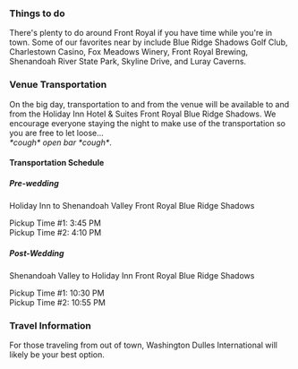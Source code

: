 ### Things to do
There's plenty to do around Front Royal if you have time while you're in town. Some of our favorites near by include Blue Ridge Shadows Golf Club, Charlestown Casino, Fox Meadows Winery, Front Royal Brewing, Shenandoah River State Park, Skyline Drive, and Luray Caverns.

### Venue Transportation
On the big day, transportation to and from the venue will be available to and from the Holiday Inn Hotel & Suites Front Royal Blue Ridge Shadows. We encourage everyone staying the night to make use of the transportation so you are free to let loose...<br> _\*cough\* open bar \*cough\*_.

#### Transportation Schedule

<div class="pickup-time">
  <div class="pickup-time__section">
    <h5 class="pickup-time__heading">Pre-wedding</h5>
    <p class="pickup-time__meta">Holiday Inn to Shenandoah Valley Front Royal Blue Ridge Shadows</p>
    Pickup Time #1: 3:45 PM<br>
    Pickup Time #2: 4:10 PM
  </div>

  <div class="pickup-time__section">
    <h5 class="pickup-time__heading">Post-Wedding</h5>
    <p class="pickup-time__meta">Shenandoah Valley to Holiday Inn Front Royal Blue Ridge Shadows</p>
    Pickup Time #1: 10:30 PM<br>
    Pickup Time #2: 10:55 PM 
  </div>
</div>

### Travel Information
For those traveling from out of town, Washington Dulles International will likely be your best option.
